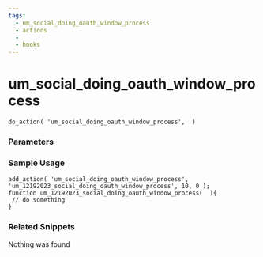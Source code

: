 ```yaml
---
tags: 
  - um_social_doing_oauth_window_process
  - actions
  - 
  - hooks
---
```

# um\_social\_doing\_oauth\_window\_process

``` php:no-line-numbers
do_action( 'um_social_doing_oauth_window_process',  )
```
<div class='hook-sep'></div>

### Parameters

<div class='hook-sep'></div>



### Sample Usage

``` php:no-line-numbers
add_action( 'um_social_doing_oauth_window_process', 'um_12192023_social_doing_oauth_window_process', 10, 0 );
function um_12192023_social_doing_oauth_window_process(  ){
 // do something
}
```
<div class='hook-sep'></div>



### Related Snippets

Nothing was found

